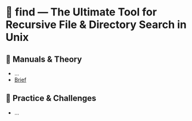 # 🧩 find — The Ultimate Tool for Recursive File & Directory Search in Unix

## 📘 Manuals & Theory
- ...
- [Brief](https://serveracademy.com/blog/linux-find-command/?)

## 🎯 Practice & Challenges
- ...
